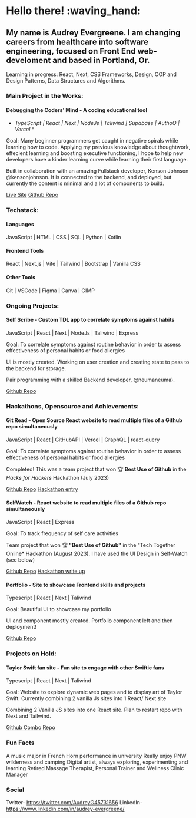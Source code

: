 # Hello there! :waving_hand:

## My name is Audrey Evergreene. I am changing careers from healthcare into software engineering, focused on Front End web-develoment and based in Portland, Or.

Learning in progress: React, Next, CSS Frameworks, Design, OOP and Design Patterns, Data Structures and Algorithms.

### Main Project in the Works:
#### Debugging the Coders' Mind - A coding educational tool
  
* *TypeScript | React | Next | NodeJs | Taliwind | Supabase | AuthoO | Vercel* *
    
Goal: Many beginner programmers get caught in negative spirals while learning how to code. Applying my previous knowledge about thoughtwork, effecient learning and boosting executive functioning, I hope to help new developers have a kinder learning curve while learning their first language.
    
Built in collaboration with an amazing Fullstack developer, Kenson Johnson @kensonjohnson. It is connected to the backend, and deployed, but currently the content is minimal and a lot of components to build.

[Live Site](https://debugging-the-coders-mind.vercel.app/login) [Github Repo](https://github.com/LadyAudrey/debugging_the_coders_mind)


### Techstack:

#### Languages
JavaScript | HTML | CSS | SQL | Python | Kotlin

#### Frontend Tools
React | Next.js | Vite | Tailwind | Bootstrap | Vanilla CSS 

#### Other Tools

Git | VSCode | Figma | Canva | GIMP

### Ongoing Projects:
#### Self Scribe - Custom TDL app to correlate symptoms against habits
 
JavaScript | React | Next | NodeJs | Taliwind | Express
      
Goal: To correlate symptoms against routine behavior in order to assess effectiveness of personal habits or food allergies

UI is mostly created. Working on user creation and creating state to pass to the backend for storage.
    
Pair programming  with  a skilled Backend developer, @neumaneuma).  

[Github Repo](https://github.com/LadyAudrey/self_scribe)

### Hackathons, Opensource and Achievements:

#### Git Read - Open Source React website to read multiple files of a Github repo simultaneously
 
JavaScript | React | GitHubAPI | Vercel | GraphQL | react-query
      
Goal: To correlate symptoms against routine behavior in order to assess effectiveness of personal habits or food allergies

Completed! This was a team project that won 🏆 __Best Use of Github__ in the *Hacks for Hackers* Hackathon (July 2023)

[Github Repo](https://github.com/LadyAudrey/gitread) [Hackathon entry](https://devpost.com/software/gitread)

#### SelfWatch - React website to read multiple files of a Github repo simultaneously
 
JavaScript | React | Express
      
Goal: To track frequency of self care activities

Team project that won 🏆 __"Best Use of Github"__ in the "Tech Together Online* Hackathon (August 2023). I have used the UI Design in Self-Watch (see below)

[Github Repo](https://github.com/akebu6/SelfWatch)
[Hackathon write up](https://devpost.com/software/selfwatch)

#### Portfolio - Site to showcase Frontend skills and projects
 
Typescript | React | Next | Taliwind
      
Goal: Beautiful UI to showcase my portfolio
    
UI and component mostly created. Portfolio component left and then deployment!
  
[Github Repo]( https://github.com/LadyAudrey/portfolio)

### Projects on Hold:

#### Taylor Swift fan site - Fun site to engage with other Swiftie fans
     
Typescript | React | Next | Taliwind
    
Goal: Website to explore dynamic web pages and to display art of Taylor Swift. Currently combining 2 vanilla Js sites into 1 React/ Next site

Combining 2 Vanilla JS sites into one React site. Plan to restart repo with Next and Tailwind.
    
[Github Combo Repo](https://github.com/LadyAudrey/TaysPenthouse)

### Fun Facts

A music major in French Horn performance in university
Really enjoy PNW wilderness and camping
Digital artist, always exploring, experimenting and learning
Retired Massage Therapist, Personal Trainer and Wellness Clinic Manager

### Social

Twitter- https://twitter.com/AudreyG45731656
LinkedIn- https://www.linkedin.com/in/audrey-evergreene/
